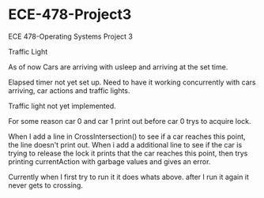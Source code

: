 # ECE-478-Project3
ECE 478-Operating Systems Project 3

Traffic Light

As of now Cars are arriving with usleep and arriving at the set time.

Elapsed timer not yet set up. Need to have it working concurrently with cars arriving, car actions and traffic lights.

Traffic light not yet implemented. 

For some reason car 0 and car 1 print out before car 0 trys to acquire lock.


When I add a line in CrossIntersection() to see if a car reaches this point, the line doesn't print out. When i add a additional line to see if the car is trying to release the lock it prints that the car reaches this point, then trys printing currentAction with garbage values and gives an error.

Currently when I first try to run it it does whats above. after I run it again it never gets to crossing.

